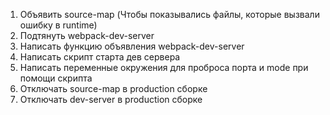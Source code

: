 1) Объявить source-map (Чтобы показывались файлы, которые вызвали ошибку в runtime)
2) Подтянуть webpack-dev-server
3) Написать функцию объявления webpack-dev-server
4) Написать скрипт старта дев сервера
5) Написать переменные окружения для проброса порта и mode при помощи скрипта
6) Отключать source-map в production сборке
7) Отключать dev-server в production сборке